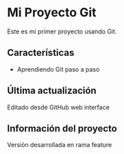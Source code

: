 # Mi Proyecto Git

Este es mi primer proyecto usando Git.

## Características
- Aprendiendo Git paso a paso
## Última actualización
Editado desde GitHub web interface

## Información del proyecto
Versión desarrollada en rama feature
